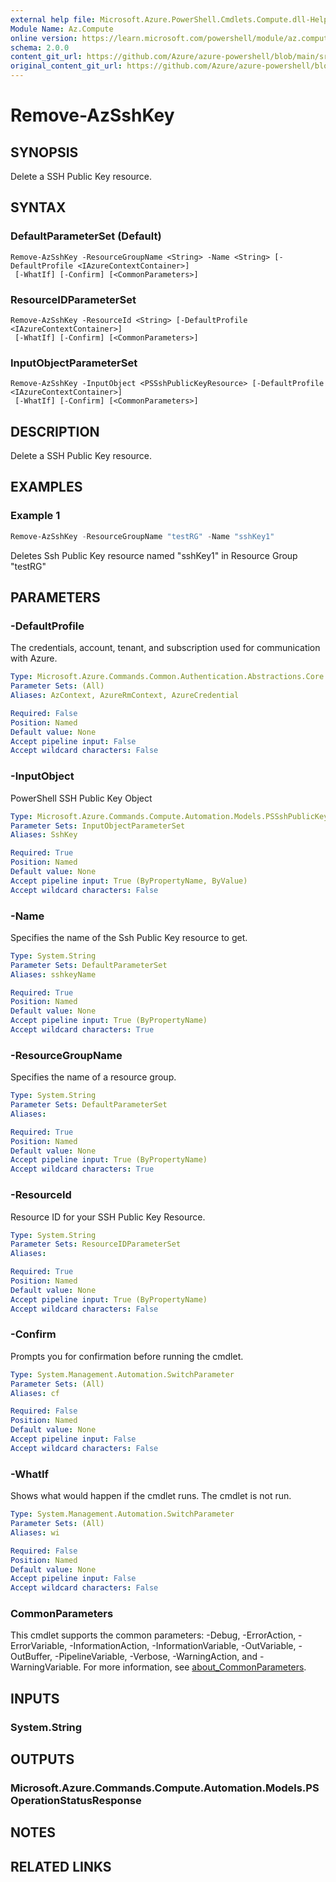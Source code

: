 ```yaml
---
external help file: Microsoft.Azure.PowerShell.Cmdlets.Compute.dll-Help.xml
Module Name: Az.Compute
online version: https://learn.microsoft.com/powershell/module/az.compute/remove-azsshkey
schema: 2.0.0
content_git_url: https://github.com/Azure/azure-powershell/blob/main/src/Compute/Compute/help/Remove-AzSshKey.md
original_content_git_url: https://github.com/Azure/azure-powershell/blob/main/src/Compute/Compute/help/Remove-AzSshKey.md
---
```


# Remove-AzSshKey

## SYNOPSIS
Delete a SSH Public Key resource.

## SYNTAX

### DefaultParameterSet (Default)
```
Remove-AzSshKey -ResourceGroupName <String> -Name <String> [-DefaultProfile <IAzureContextContainer>]
 [-WhatIf] [-Confirm] [<CommonParameters>]
```

### ResourceIDParameterSet
```
Remove-AzSshKey -ResourceId <String> [-DefaultProfile <IAzureContextContainer>]
 [-WhatIf] [-Confirm] [<CommonParameters>]
```

### InputObjectParameterSet
```
Remove-AzSshKey -InputObject <PSSshPublicKeyResource> [-DefaultProfile <IAzureContextContainer>]
 [-WhatIf] [-Confirm] [<CommonParameters>]
```

## DESCRIPTION
Delete a SSH Public Key resource.

## EXAMPLES

### Example 1
```powershell
Remove-AzSshKey -ResourceGroupName "testRG" -Name "sshKey1"
```

Deletes Ssh Public Key resource named "sshKey1" in Resource Group "testRG"

## PARAMETERS

### -DefaultProfile
The credentials, account, tenant, and subscription used for communication with Azure.

```yaml
Type: Microsoft.Azure.Commands.Common.Authentication.Abstractions.Core.IAzureContextContainer
Parameter Sets: (All)
Aliases: AzContext, AzureRmContext, AzureCredential

Required: False
Position: Named
Default value: None
Accept pipeline input: False
Accept wildcard characters: False
```

### -InputObject
PowerShell SSH Public Key Object

```yaml
Type: Microsoft.Azure.Commands.Compute.Automation.Models.PSSshPublicKeyResource
Parameter Sets: InputObjectParameterSet
Aliases: SshKey

Required: True
Position: Named
Default value: None
Accept pipeline input: True (ByPropertyName, ByValue)
Accept wildcard characters: False
```

### -Name
Specifies the name of the Ssh Public Key resource to get.

```yaml
Type: System.String
Parameter Sets: DefaultParameterSet
Aliases: sshkeyName

Required: True
Position: Named
Default value: None
Accept pipeline input: True (ByPropertyName)
Accept wildcard characters: True
```

### -ResourceGroupName
Specifies the name of a resource group.

```yaml
Type: System.String
Parameter Sets: DefaultParameterSet
Aliases:

Required: True
Position: Named
Default value: None
Accept pipeline input: True (ByPropertyName)
Accept wildcard characters: True
```

### -ResourceId
Resource ID for your SSH Public Key Resource.

```yaml
Type: System.String
Parameter Sets: ResourceIDParameterSet
Aliases:

Required: True
Position: Named
Default value: None
Accept pipeline input: True (ByPropertyName)
Accept wildcard characters: False
```

### -Confirm
Prompts you for confirmation before running the cmdlet.

```yaml
Type: System.Management.Automation.SwitchParameter
Parameter Sets: (All)
Aliases: cf

Required: False
Position: Named
Default value: None
Accept pipeline input: False
Accept wildcard characters: False
```

### -WhatIf
Shows what would happen if the cmdlet runs. The cmdlet is not run.

```yaml
Type: System.Management.Automation.SwitchParameter
Parameter Sets: (All)
Aliases: wi

Required: False
Position: Named
Default value: None
Accept pipeline input: False
Accept wildcard characters: False
```

### CommonParameters
This cmdlet supports the common parameters: -Debug, -ErrorAction, -ErrorVariable, -InformationAction, -InformationVariable, -OutVariable, -OutBuffer, -PipelineVariable, -Verbose, -WarningAction, and -WarningVariable. For more information, see [about_CommonParameters](http://go.microsoft.com/fwlink/?LinkID=113216).

## INPUTS

### System.String

## OUTPUTS

### Microsoft.Azure.Commands.Compute.Automation.Models.PSOperationStatusResponse

## NOTES

## RELATED LINKS
